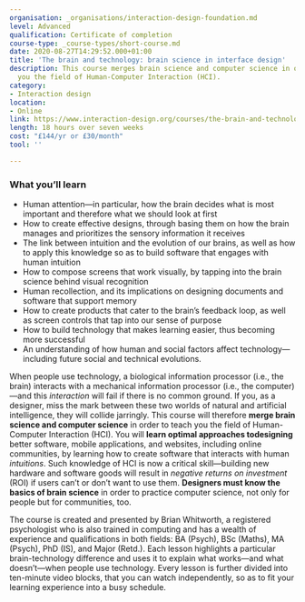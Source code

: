 ```yaml
---
organisation: _organisations/interaction-design-foundation.md
level: Advanced
qualification: Certificate of completion
course-type: _course-types/short-course.md
date: 2020-08-27T14:29:52.000+01:00
title: 'The brain and technology: brain science in interface design'
description: This course merges brain science and computer science in order to teach
  you the field of Human-Computer Interaction (HCI).
category:
- Interaction design
location:
- Online
link: https://www.interaction-design.org/courses/the-brain-and-technology-brain-science-in-interface-design
length: 18 hours over seven weeks
cost: "£144/yr or £30/month"
tool: ''

---
```

### What you’ll learn

* Human attention—in particular, how the brain decides what is most important and therefore what we should look at first
* How to create effective designs, through basing them on how the brain manages and prioritizes the sensory information it receives
* The link between intuition and the evolution of our brains, as well as how to apply this knowledge so as to build software that engages with human intuition
* How to compose screens that work visually, by tapping into the brain science behind visual recognition
* Human recollection, and its implications on designing documents and software that support memory
* How to create products that cater to the brain’s feedback loop, as well as screen controls that tap into our sense of purpose
* How to build technology that makes learning easier, thus becoming more successful
* An understanding of how human and social factors affect technology—including future social and technical evolutions.

When people use technology, a biological information processor (i.e., the brain) interacts with a mechanical information processor (i.e., the computer)—and this _interaction_ will fail if there is no common ground. If you, as a designer, miss the mark between these two worlds of natural and artificial intelligence, they will collide jarringly. This course will therefore **merge brain science and computer science** in order to teach you the field of Human-Computer Interaction (HCI). You will **learn optimal approaches todesigning** better software, mobile applications, and websites, including online communities, by learning how to create software that interacts with human _intuitions_. Such knowledge of HCI is now a critical skill—building new hardware and software goods will result in _negative returns on investment_ (ROI) if users can’t or don’t want to use them. **Designers must know the basics of brain science** in order to practice computer science, not only for people but for communities, too.

The course is created and presented by Brian Whitworth, a registered psychologist who is also trained in computing and has a wealth of experience and qualifications in both fields: BA (Psych), BSc (Maths), MA (Psych), PhD (IS), and Major (Retd.). Each lesson highlights a particular brain-technology difference and uses it to explain what works—and what doesn’t—when people use technology. Every lesson is further divided into ten-minute video blocks, that you can watch independently, so as to fit your learning experience into a busy schedule.